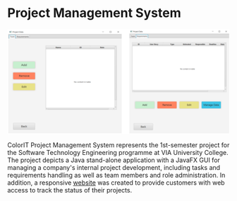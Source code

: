 # Project Management System
![GUI](SEP1.PNG)

ColorIT Project Management System represents the 1st-semester project for the Software Technology Engineering programme at VIA University College. The project depicts a Java stand-alone application with a JavaFX GUI for managing a company's internal project development, including tasks and requirements handling as well as team members and role administration. In addition, a responsive [website](https://liacicati.github.io/project-management-system/Website/)  was created to provide customers with web access to track the status of their projects.